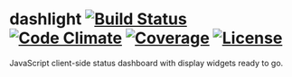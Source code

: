# dashlight [![Build Status](https://img.shields.io/travis/niteshpatel/dashlight.svg)](https://travis-ci.org/niteshpatel/dashlight) [![Code Climate](https://img.shields.io/codeclimate/github/niteshpatel/dashlight.svg?maxAge=2592000)](https://codeclimate.com/github/niteshpatel/dashlight) [![Coverage](https://img.shields.io/codeclimate/coverage/github/niteshpatel/dashlight.svg?maxAge=2592000)](https://codeclimate.com/github/niteshpatel/dashlight/coverage) [![License](https://img.shields.io/github/license/niteshpatel/dashlight.svg?maxAge=2592000)](https://raw.githubusercontent.com/niteshpatel/dashlight/master/LICENSE.txt)

JavaScript client-side status dashboard with display widgets ready to go.

